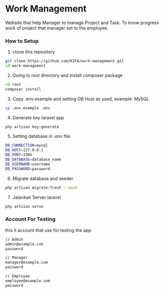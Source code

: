 # Work Management
Website that help Manager to manage Project and Task. To know progress work of project that manager set to the employee.

### How to Setup
1. clone this repository
```bash
git clone https://github.com/K2FA/work-management.git
cd work-management
```

2. Going to root directory and install composer package
```bash
cd root
composer install
```

3. Copy .env.example and setting DB Host as used, example: MySQL
```bash
cp .env.example .env
```

4. Generate key laravel app
```bash
php artisan key:generate
```

5. Setting database in .env file
```bash
DB_CONNECTION=mysql
DB_HOST=127.0.0.1
DB_PORT=3306
DB_DATABASE=database_name
DB_USERNAME=username
DB_PASSWORD=password
```

6. Migrate database and seeder
```bash
php artisan migrate:fresh --seed
```

7. Jalankan Server laravel
```bash
php artisan serve
```

### Account For Testing
this it account that use for testing the app

```bash
// Admin
admin@example.com
password

// Manager
manager@example.com
password

// Employee
employee@example.com
password
```

